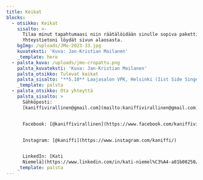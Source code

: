 ```yaml
---
title: Keikat
blocks:
  - otsikko: Keikat
    sisalto: >-
      Tilaa minut tapahtumaasi niin räätälöidään sinulle sopiva paketti!
      Yhteystietoni löydät sivun alaosasta.
    bgImg: /uploads/JMo-2023-33.jpg
    kuvateksti: 'Kuva: Jan-Kristian Moilanen'
    _template: hero
  - palsta_kuva: /uploads/jmo-cropattu.png
    palsta_kuvateksti: 'Kuva: Jan-Kristian Moilanen'
    palsta_otsikko: Tulevat keikat
    palsta_sisalto: "**5.10** Laajasalon VPK, Helsinki (Iist Side Singers)\n\n## Menneet keikat:\n\n**-2024-**\n\n**17.2.** Poppari, Jyväskylä (Debyyttikeikka)\n\n**10.5.** RockNeck, Jyväskylä\n\n**20.7** Heinärieha, SF-Caravan Keski-Suomi, Uurainen (trio)\n\n**10.8** Yksityistilaisuus\n\n**31.8.** Cafe Amalia,\_Sumiainen (duo)\n"
    _template: palsta
  - palsta_otsikko: Ota yhteyttä
    palsta_sisalto: >
      Sähköposti:
      [kaniffivirallinen@gmail.com](mailto:kaniffivirallinen@gmail.com)


      Facebook: [@kaniffivirallinen](https://www.facebook.com/kaniffivirallinen)


      Instagram: [@kaniffi](https://www.instagram.com/kaniffi/)


      LinkedIn: [Kati
      Niemelä](https://www.linkedin.com/in/kati-niemel%C3%A4-a81b08250/)
    _template: palsta
---
```










